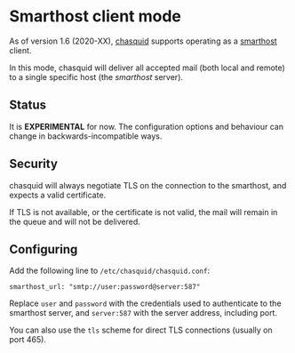 
# Smarthost client mode

As of version 1.6 (2020-XX), [chasquid] supports operating as a [smarthost]
client.

In this mode, chasquid will deliver all accepted mail (both local and remote)
to a single specific host (the *smarthost* server).

## Status

It is **EXPERIMENTAL** for now. The configuration options and behaviour can
change in backwards-incompatible ways.


## Security

chasquid will always negotiate TLS on the connection to the smarthost, and
expects a valid certificate.

If TLS is not available, or the certificate is not valid, the mail will remain
in the queue and will not be delivered.


## Configuring

Add the following line to `/etc/chasquid/chasquid.conf`:

```
smarthost_url: "smtp://user:password@server:587"
```

Replace `user` and `password` with the credentials used to authenticate to the
smarthost server, and `server:587` with the server address, including port.

You can also use the `tls` scheme for direct TLS connections (usually on port
465).


[chasquid]: https://blitiri.com.ar/p/chasquid
[smarthost]: https://en.wikipedia.org/wiki/Smart_host
